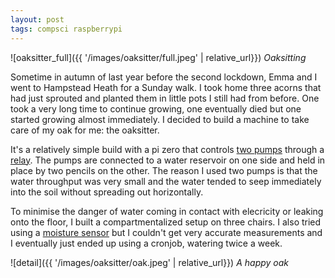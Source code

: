 ```yaml
---
layout: post
tags: compsci raspberrypi
---
```


![oaksitter_full]({{ '/images/oaksitter/full.jpeg' | relative_url}})
*Oaksitting*

Sometime in autumn of last year before the second lockdown, Emma and I went to Hampstead Heath for a Sunday walk. I took home three acorns that had just sprouted and planted them in little pots I still had from before. One took a very long time to continue growing, one eventually died but one started growing almost immediately. I decided to build a machine to take care of my oak for me: the oaksitter.

It's a relatively simple build with a pi zero that controls [two pumps](https://www.amazon.co.uk/gp/product/B07D7TN1BW/) through a [relay](https://www.amazon.co.uk/gp/product/B06XK6HCQC/). The pumps are connected to a water reservoir on one side and held in place by two pencils on the other. The reason I used two pumps is that the water throughput was very small and the water tended to seep immediately into the soil without spreading out horizontally. 

To minimise the danger of water coming in contact with elecricity or leaking onto the floor, I built a compartmentalized setup on three chairs. I also tried using a [moisture sensor](https://shop.pimoroni.com/products/grow-moisture-sensor-pack-of-3) but I couldn't get very accurate measurements and I eventually just ended up using a cronjob, watering twice a week.

![detail]({{ '/images/oaksitter/oak.jpeg' | relative_url}})
*A happy oak*